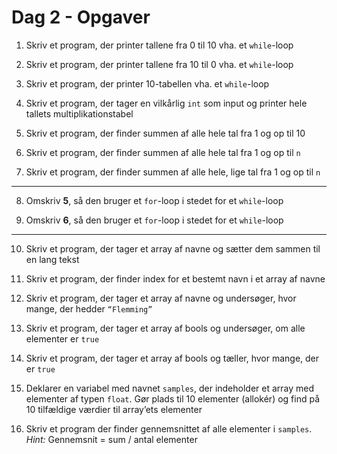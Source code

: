# Dag 2 - Opgaver

1. Skriv et program, der printer tallene fra 0 til 10 vha. et `while`-loop

2. Skriv et program, der printer tallene fra 10 til 0 vha. et `while`-loop

3. Skriv et program, der printer 10-tabellen vha. et `while`-loop

4. Skriv et program, der tager en vilkårlig `int` som input og printer hele tallets
multiplikationstabel

5. Skriv et program, der finder summen af alle hele tal fra 1 og op til 10

6. Skriv et program, der finder summen af alle hele tal fra 1 og op til `n`

7. Skriv et program, der finder summen af alle hele, lige tal fra 1 og op til `n`

---

8. Omskriv  **5**, så den bruger et `for`-loop i stedet for et `while`-loop

9. Omskriv **6**, så den bruger et `for`-loop i stedet for et `while`-loop

---

10. Skriv et program, der tager et array af navne og sætter dem sammen til en lang tekst

11. Skriv et program, der finder index for et bestemt navn i et array af navne

12. Skriv et program, der tager et array af navne og undersøger, hvor mange, der hedder
`“Flemming”`

13. Skriv et program, der tager et array af bools og undersøger, om alle elementer er `true`

14. Skriv et program, der tager et array af bools og tæller, hvor mange, der er `true`

15. Deklarer en variabel med navnet `samples`, der indeholder et array med elementer af
typen `float`. Gør plads til 10 elementer (allokér) og find på 10 tilfældige værdier til
array’ets elementer

16. Skriv et program der finder gennemsnittet af alle elementer i `samples`. *Hint:* Gennemsnit =
sum / antal elementer